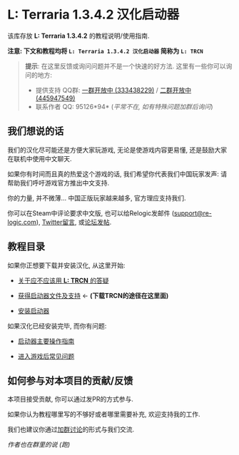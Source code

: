 # L: Terraria 1.3.4.2 汉化启动器

该库存放 **L: Terraria 1.3.4.2** 的教程说明/使用指南.

**注意: 下文和教程均将 `L: Terraria 1.3.4.2 汉化启动器` 简称为 `L: TRCN`**

> **提示**: 在这里反馈或询问问题并不是一个快速的好方法.
> 这里有一些你可以询问的地方:
> * 提供支持 QQ群: [一群开放中 (333438229)][1] / [二群开放中 (445947549)][2]
> * 联系作者 QQ: 95126\*94* (*平常不在, 如有特殊问题加群后询问*)

## 我们想说的话

我们的汉化尽可能还是方便大家玩游戏, 无论是使游戏内容更易懂, 还是鼓励大家在联机中使用中文聊天.

如果你有时间而且真的热爱这个游戏的话, 我们希望你代表我们中国玩家发声: 请帮助我们呼吁游戏官方推出中文支持.

你的力量, 并不微薄... 中国正版玩家越来越多, 官方理应支持我们.

你可以在Steam中评论要求中文版, 也可以给Relogic发邮件 (<support@re-logic.com>), [Twitter留言][3], 或[论坛发帖][4].

## 教程目录

如果你正想要下载并安装汉化, 从这里开始:

* [关于应不应该用 **L: TRCN** 的答疑](WhyL.md)

* [获得启动器文件及支持](HowToDownload.md) ← **(下载TRCN的途径在这里面)**

* [安装启动器](HowToInstall.md)

如果汉化已经安装完毕, 而你有问题:

* [启动器主要操作指南](HowToUse.md)

* [进入游戏后常见问题](FAQaboutL.md)

## 如何参与对本项目的贡献/反馈

本项目接受贡献, 你可以通过发PR的方式参与.

如果你认为教程哪里写的不够好或者哪里需要补充, 欢迎支持我的工作.

我们也建议你通过[加群讨论][1]的形式与我们交流.

*作者也在群里的说 (跑)*

[1]: http://shang.qq.com/wpa/qunwpa?idkey=9a82db4a2bc44dd678c06524daec46205ef26c72775eb738bdc2c6b26211b264
[2]: http://shang.qq.com/wpa/qunwpa?idkey=7c9766593bc3e389e3a199ddcb66098ecf58cf4c2b822f2f983bc2727a0669d1
[3]: https://twitter.com/Terraria_Logic
[4]: http://terraria.org/